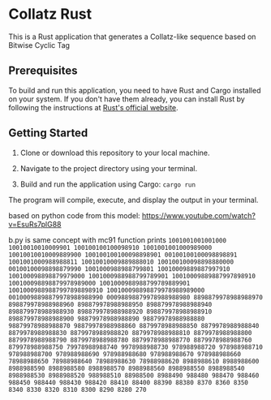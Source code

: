 # Collatz Rust

This is a Rust application that generates a Collatz-like sequence based on Bitwise Cyclic Tag

## Prerequisites

To build and run this application, you need to have Rust and Cargo installed on your system. If you don't have them already, you can install Rust by following the instructions at [Rust's official website](https://www.rust-lang.org/learn/get-started).

## Getting Started

1. Clone or download this repository to your local machine.

2. Navigate to the project directory using your terminal.

3. Build and run the application using Cargo: `cargo run`

The program will compile, execute, and display the output in your terminal.

based on python code from this model:
https://www.youtube.com/watch?v=EsuRs7plG88


b.py is same concept with mc91 function
prints 
`1001001001001000
10010010010009901
100100100100098910
1001001001000989000
10010010010009889900
100100100100098898901
00100100100098898891
1001001000988988811
10010010009889888010
100100100098898880000
00100100098898879990
1001000988988799801
10010009889887997910
100100098898879979000
1001000988988799789901
10010009889887997898910
100100098898879978989000
1001000988988799789889901
10010009889887997898898910
100100098898879978988989000
00100098898879978988988990
00098898879978988988980
8898879978988988970
898879978988988960
898879978988988950
898879978988988940
898879978988988930
898879978988988920
898879978988988910
898879978988988900
98879978988988890
98879978988988880
98879978988988870
98879978988988860
8879978988988850
8879978988988840
8879978988988830
8879978988988820
8879978988988810
8879978988988800
8879978988988790
8879978988988780
8879978988988770
8879978988988760
879978988988750
79978988988740
9978988988730
978988988720
978988988710
978988988700
978988988690
978988988680
978988988670
978988988660
78988988650
78988988640
78988988630
78988988620
8988988610
8988988600
8988988590
8988988580
8988988570
8988988560
8988988550
8988988540
8988988530
8988988520
988988510
88988500
8988490
988480
988470
988460
988450
988440
988430
988420
88410
88400
88390
88380
8370
8360
8350
8340
8330
8320
8310
8300
8290
8280
270`
